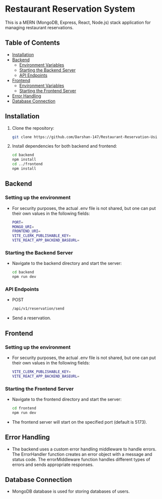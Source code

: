 # Restaurant Reservation System

This is a MERN (MongoDB, Express, React, Node.js) stack application for managing restaurant reservations.

## Table of Contents

- [Installation](#installation)
- [Backend](#backend)
  - [Environment Variables](#environment-variables)
  - [Starting the Backend Server](#starting-the-backend-server)
  - [API Endpoints](#api-endpoints)
- [Frontend](#frontend)
  - [Environment Variables](#frontend-environment-variables)
  - [Starting the Frontend Server](#starting-the-frontend-server)
- [Error Handling](#error-handling)
- [Database Connection](#database-connection)

## Installation

1. Clone the repository:
   ```sh
   git clone https://github.com/Darshan-147/Restaurant-Reservation-Using-MERN-Stack.git
   
2. Install dependencies for both backend and frontend:
    ```sh
    cd backend
    npm install
    cd ../frontend
    npm install

## Backend
### Setting up the environment
- For security purposes, the actual .env file is not shared, but one can put their own values in the following fields:
    ```sh
    PORT=
    MONGO_URI=
    FRONTEND_URI=
    VITE_CLERK_PUBLISHABLE_KEY=
    VITE_REACT_APP_BACKEND_BASEURL=

### Starting the Backend Server
- Navigate to the backend directory and start the server:
    ```sh
    cd backend
    npm run dev

### API Endpoints
- POST 
    ```sh 
    /api/v1/reservation/send 
- Send a reservation.

## Frontend
### Setting up the environment
- For security purposes, the actual .env file is not shared, but one can put their own values in the following fields:
    ```sh
    VITE_CLERK_PUBLISHABLE_KEY=
    VITE_REACT_APP_BACKEND_BASEURL=

### Starting the Frontend Server
- Navigate to the frontend directory and start the server:
    ```sh
    cd frontend
    npm run dev
- The frontend server will start on the specified port (default is 5173).

## Error Handling
- The backend uses a custom error handling middleware to handle errors. The ErrorHandler function creates an error object with a message and status code. The errorMiddleware function handles different types of errors and sends appropriate responses.

## Database Connection
- MongoDB database is used for storing databases of users.

